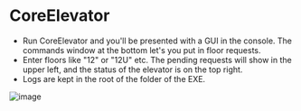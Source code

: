# CoreElevator
- Run CoreElevator and you'll be presented with a GUI in the console. The commands window at the bottom let's you put in floor requests.
- Enter floors like "12" or "12U" etc. The pending requests will show in the upper left, and the status of the elevator is on the top right.
- Logs are kept in the root of the folder of the EXE.
  
![image](https://github.com/travisryan/CoreElevator/assets/3151669/f187f504-66a8-4c12-aafd-38a32fbfaae2)
